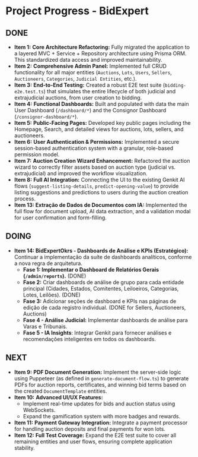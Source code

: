 # Project Progress - BidExpert

## DONE
- **Item 1:** **Core Architecture Refactoring:** Fully migrated the application to a layered MVC + Service + Repository architecture using Prisma ORM. This standardized data access and improved maintainability.
- **Item 2:** **Comprehensive Admin Panel:** Implemented full CRUD functionality for all major entities (`Auctions`, `Lots`, `Users`, `Sellers`, `Auctioneers`, `Categories`, `Judicial Entities`, etc.).
- **Item 3:** **End-to-End Testing:** Created a robust E2E test suite (`bidding-e2e.test.ts`) that simulates the entire lifecycle of both judicial and extrajudicial auctions, from user creation to bidding.
- **Item 4:** **Functional Dashboards:** Built and populated with data the main User Dashboard (`/dashboard/*`) and the Consignor Dashboard (`/consignor-dashboard/*`).
- **Item 5:** **Public-Facing Pages:** Developed key public pages including the Homepage, Search, and detailed views for auctions, lots, sellers, and auctioneers.
- **Item 6:** **User Authentication & Permissions:** Implemented a secure session-based authentication system with a granular, role-based permission model.
- **Item 7:** **Auction Creation Wizard Enhancement:** Refactored the auction wizard to correctly filter assets based on auction type (judicial vs. extrajudicial) and improved the workflow visualization.
- **Item 8:** **Full AI Integration:** Connecting the UI to the existing Genkit AI flows (`suggest-listing-details`, `predict-opening-value`) to provide listing suggestions and predictions to users during the auction creation process.
- **Item 13: Extração de Dados de Documentos com IA:** Implemented the full flow for document upload, AI data extraction, and a validation modal for user confirmation and form-filling.

## DOING
- **Item 14: BidExpertOkrs - Dashboards de Análise e KPIs (Estratégico):** Continuar a implementação da suíte de dashboards analíticos, conforme a nova regra de arquitetura.
    - **Fase 1: Implementar o Dashboard de Relatórios Gerais (`/admin/reports`).** (DONE)
    - **Fase 2:** Criar dashboards de análise de grupo para cada entidade principal (Cidades, Estados, Comitentes, Leiloeiros, Categorias, Lotes, Leilões). (DONE)
    - **Fase 3:** Adicionar seções de dashboard e KPIs nas páginas de edição de cada registro individual. (DONE for Sellers, Auctioneers, Auctions)
    - **Fase 4 - Análise Judicial:** Implementar dashboards de análise para Varas e Tribunais.
    - **Fase 5 - IA Insights**: Integrar Genkit para fornecer análises e recomendações inteligentes em todos os dashboards.

## NEXT
- **Item 9:** **PDF Document Generation:** Implement the server-side logic using Puppeteer (as defined in `generate-document-flow.ts`) to generate PDFs for auction reports, certificates, and winning bid terms based on the created `DocumentTemplate` entities.
- **Item 10:** **Advanced UI/UX Features:**
    - Implement real-time updates for bids and auction status using WebSockets.
    - Expand the gamification system with more badges and rewards.
- **Item 11:** **Payment Gateway Integration:** Integrate a payment processor for handling auction deposits and final payments for won lots.
- **Item 12:** **Full Test Coverage:** Expand the E2E test suite to cover all remaining entities and user flows, ensuring complete application stability.
